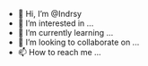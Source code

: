 - 👋 Hi, I’m @Indrsy
- 👀 I’m interested in ...
- 🌱 I’m currently learning ...
- 💞️ I’m looking to collaborate on ...
- 📫 How to reach me ...

<!---
Indrsy/Indrsy is a ✨ special ✨ repository because its `README.md` (this file) appears on your GitHub profile.
You can click the Preview link to take a look at your changes.
--->
